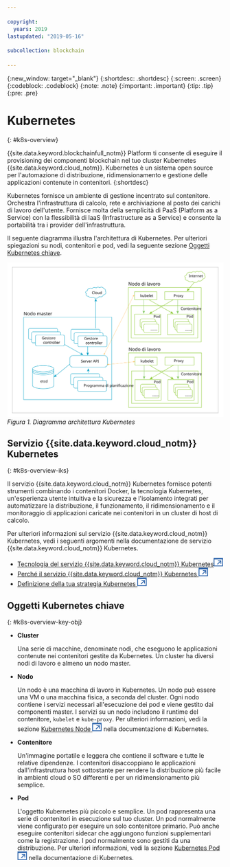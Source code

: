 ```yaml
---

copyright:
  years: 2019
lastupdated: "2019-05-16"

subcollection: blockchain

---
```


{:new_window: target="_blank"}
{:shortdesc: .shortdesc}
{:screen: .screen}
{:codeblock: .codeblock}
{:note: .note}
{:important: .important}
{:tip: .tip}
{:pre: .pre}

# Kubernetes
{: #k8s-overview}

{{site.data.keyword.blockchainfull_notm}} Platform ti consente di eseguire il provisioning dei componenti blockchain nel tuo cluster Kubernetes {{site.data.keyword.cloud_notm}}. Kubernetes è un sistema open source per l'automazione di distribuzione, ridimensionamento e gestione delle applicazioni contenute in contenitori.
{:shortdesc}

Kubernetes fornisce un ambiente di gestione incentrato sul contenitore. Orchestra l'infrastruttura di calcolo, rete e archiviazione al posto dei carichi di lavoro dell'utente. Fornisce molta della semplicità di PaaS (Platform as a Service) con la flessibilità di IaaS (Infrastructure as a Service) e consente la portabilità tra i provider dell'infrastruttura.

Il seguente diagramma illustra l'architettura di Kubernetes. Per ulteriori spiegazioni su nodi, contenitori e pod, vedi la seguente sezione [Oggetti Kubernetes chiave](#k8s-overview-key-obj).

![Diagramma dell'architettura di Kubernetes](../images/k8s-archi-diagram.svg "{{site.data.keyword.cloud_notm}} - Architettura del servizio Kubernetes")
*Figura 1. Diagramma architettura Kubernetes*


## Servizio {{site.data.keyword.cloud_notm}} Kubernetes
{: #k8s-overview-iks}

Il servizio {{site.data.keyword.cloud_notm}} Kubernetes fornisce potenti strumenti combinando i contenitori Docker, la tecnologia Kubernetes, un'esperienza utente intuitiva e la sicurezza e l'isolamento integrati per automatizzare la distribuzione, il funzionamento, il ridimensionamento e il monitoraggio di applicazioni caricate nei contenitori in un cluster di host di calcolo.

Per ulteriori informazioni sul servizio {{site.data.keyword.cloud_notm}} Kubernetes, vedi i seguenti argomenti nella documentazione de servizio {{site.data.keyword.cloud_notm}} Kubernetes.
- [Tecnologia del servizio {{site.data.keyword.cloud_notm}} Kubernetes![Icona link esterno](../images/external_link.svg "Icona link esterno")](/docs/containers/cs_tech.html#ibm-cloud-kubernetes-service-technology "{{site.data.keyword.cloud_notm}} - Documentazione della tecnologia del servizio Kubernetes")
- [Perché il servizio {{site.data.keyword.cloud_notm}} Kubernetes ![Icona link esterno](../images/external_link.svg "Icona link esterno")](/docs/containers?topic=containers-cs_ov#cs_ov "Documentazione Perché il servizio {{site.data.keyword.cloud_notm}} Kubernetes")
- [Definizione della tua strategia Kubernetes ![Icona link esterno](../images/external_link.svg "Icona link esterno")](/docs/containers?topic=containers-strategy#strategy "Definizione della tua strategia Kubernetes")


## Oggetti Kubernetes chiave
{: #k8s-overview-key-obj}

- **Cluster**

  Una serie di macchine, denominate nodi, che eseguono le applicazioni contenute nei contenitori gestite da Kubernetes. Un cluster ha diversi nodi di lavoro e almeno un nodo master.

- **Nodo**

  Un nodo è una macchina di lavoro in Kubernetes. Un nodo può essere una VM o una macchina fisica, a seconda del cluster. Ogni nodo contiene i servizi necessari all'esecuzione dei pod e viene gestito dai componenti master. I servizi su un nodo includono il runtime del contenitore, `kubelet` e `kube-proxy`. Per ulteriori informazioni, vedi la sezione [Kubernetes Node ![Icona link esterno](../images/external_link.svg "Icona link esterno")](https://kubernetes.io/docs/concepts/architecture/nodes/ "Kubernetes Node") nella documentazione di Kubernetes.

- **Contenitore**

  Un'immagine portatile e leggera che contiene il software e tutte le relative dipendenze. I contenitori disaccoppiano le applicazioni dall'infrastruttura host sottostante per rendere la distribuzione più facile in ambienti cloud o SO differenti e per un ridimensionamento più semplice.

- **Pod**

  L'oggetto Kubernetes più piccolo e semplice. Un pod rappresenta una serie di contenitori in esecuzione sul tuo cluster. Un pod normalmente viene configurato per eseguire un solo contenitore primario. Può anche eseguire contenitori sidecar che aggiungono funzioni supplementari come la registrazione. I pod normalmente sono gestiti da una distribuzione. Per ulteriori informazioni, vedi la sezione [Kubernetes Pod ![Icona link esterno](../images/external_link.svg "Icona link esterno")](https://kubernetes.io/docs/concepts/workloads/pods/pod/) nella documentazione di Kubernetes.
